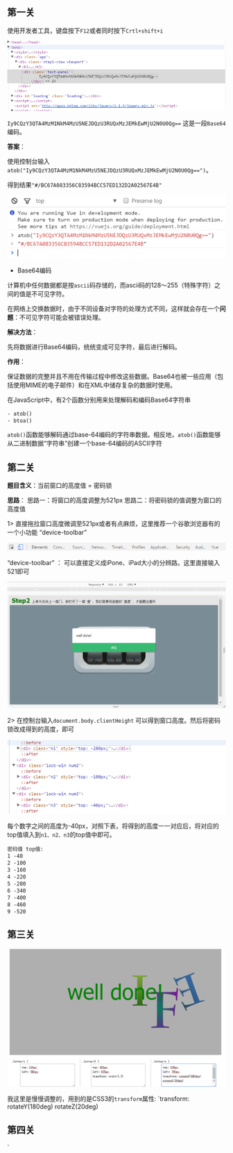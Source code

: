

## 第一关

使用开发者工具，键盘按下`F12`或者同时按下`Crtl+shift+i`

![task2-1](/assets/IFEE/pre-task/task2-1.png)

`Iy9CQzY3QTA4MzM1NkM4MzU5NEJDQzU3RUQxMzJEMkEwMjU2N0U0Qg==` 这是一段`Base64`编码。

**答案**：

使用控制台输入`atob("Iy9CQzY3QTA4MzM1NkM4MzU5NEJDQzU3RUQxMzJEMkEwMjU2N0U0Qg==")`。

得到结果`"#/BC67A083356C83594BCC57ED132D2A02567E4B"`

![task2-1](/assets/IFEE/pre-task/task2-2.png)

- Base64编码

计算机中任何数据都是按`ascii`码存储的，而ascii码的128～255（特殊字符）之间的值是不可见字符。

在网络上交换数据时，由于不同设备对字符的处理方式不同，这样就会存在一个**问题**：不可见字符可能会被错误处理。

**解决方法**：

先将数据进行Base64编码，统统变成可见字符，最后进行解码。

**作用**：

保证数据的完整并且不用在传输过程中修改这些数据。Base64也被一些应用（包括使用MIME的电子邮件）和在XML中储存复杂的数据时使用。

在JavaScript中，有2个函数分别用来处理解码和编码Base64字符串

    - atob()
    - btoa()
    
`atob()`函数能够解码通过base-64编码的字符串数据。相反地，`atob()`函数能够从二进制数据“字符串”创建一个base-64编码的ASCII字符

## 第二关

**题目含义**：当前窗口的高度值 = 密码锁

**思路**：
思路一：将窗口的高度调整为521px 
思路二：将密码锁的值调整为窗口的高度值

1> 直接拖拉窗口高度微调至521px或者有点麻烦，这里推荐一个谷歌浏览器有的一个小功能 “device-toolbar”

![task3-1](/assets/IFEE/pre-task/task3-2.png)

“device-toolbar” ： 可以直接定义成iPone、iPad大小的分辨路。这里直接输入521即可

![task3-2](/assets/IFEE/pre-task/task3-1.png)

2> 在控制台输入`document.body.clientHeight` 可以得到窗口高度。然后将密码锁改成得到的高度，即可

![task3-3](/assets/IFEE/pre-task/task3-3.png)

每个数字之间的高度为-40px，对照下表，将得到的高度一一对应后，将对应的top值填入到`n1、n2、n3`的top值中即可。
```
密码值 top值:
1 -40
2 -100
3 -160
4 -220
5 -280
6 -340
7 -400
8 -460
9 -520
```

## 第三关

![task4](/assets/IFEE/pre-task/task4.png)

我这里是慢慢调整的，用到的是CSS3的`transform`属性: `transform: rotateY(180deg)  rotateZ(20deg) 

## 第四关


`











